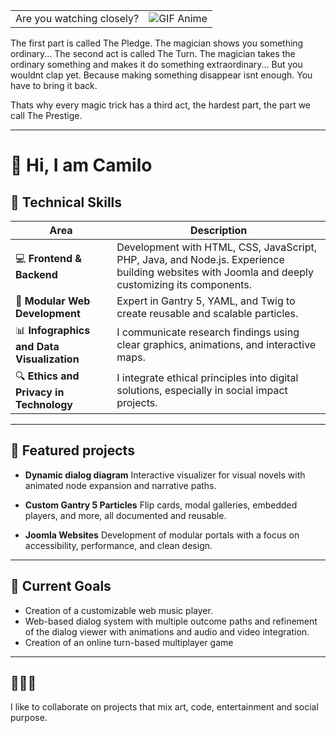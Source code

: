 |  |  |
|------|-------------|
|Are you watching closely?  |  ![GIF Anime](https://i.pinimg.com/originals/ec/a3/ff/eca3ff57be3ce5c194c9cb46da061726.gif )

The first part is called The Pledge. 
The magician shows you something ordinary...
The second act is called The Turn. 
The magician takes the ordinary something and makes it do something extraordinary...
But you wouldnt clap yet. Because making something disappear isnt enough. 
You have to bring it back.

Thats why every magic trick has a third act, the hardest part, the part we call The Prestige.

---

# 👋 Hi, I am Camilo
## 💼 Technical Skills

| Area | Description |
|------|-------------|
| 💻 **Frontend & Backend** | Development with HTML, CSS, JavaScript, PHP, Java, and Node.js. Experience building websites with Joomla and deeply customizing its components. |
| 🧩 **Modular Web Development** | Expert in Gantry 5, YAML, and Twig to create reusable and scalable particles. |
| 📊 **Infographics and Data Visualization** | I communicate research findings using clear graphics, animations, and interactive maps. |
| 🔍 **Ethics and Privacy in Technology** | I integrate ethical principles into digital solutions, especially in social impact projects. |

---

## 🚀 Featured projects

- **Dynamic dialog diagram**
Interactive visualizer for visual novels with animated node expansion and narrative paths.

- **Custom Gantry 5 Particles**
Flip cards, modal galleries, embedded players, and more, all documented and reusable.

- **Joomla Websites**
Development of modular portals with a focus on accessibility, performance, and clean design.

---

## 🎯 Current Goals

- Creation of a customizable web music player.
- Web-based dialog system with multiple outcome paths and refinement of the dialog viewer with animations and audio and video integration.
- Creation of an online turn-based multiplayer game
---
## 🍊🍊🍊

I like to collaborate on projects that mix art, code, entertainment and social purpose.

